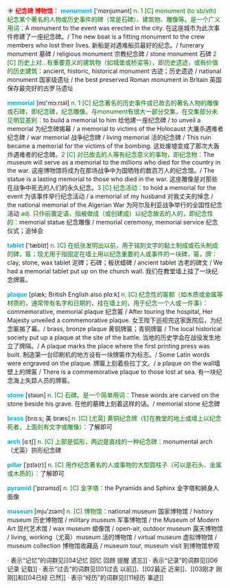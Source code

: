 ☀ <font color="red">**纪念碑 博物馆：**</font>
<font color="sky blue">**monument**</font> ['mɒnjumənt] 
<font color="rgb(227, 108, 9)">n. 1 [C] monument (to sb/sth) 纪念某个著名的人物或历史事件的碑（常是石碑）、建筑物、雕像等。是一个广义用词：</font>A monument to the event was erected in the city. 在这座城市为此次事件修建了一座纪念碑。/ The new boat is a fitting monument to the crew members who lost their lives. 新船是对遇难船员最好的纪念。/ funerary monument 墓碑 / religious monument 宗教纪念碑 / stone monument 石碑 <font color="rgb(227, 108, 9)">2 [C] 历史上对…有重要意义的建筑物（如城堡或桥梁等），即历史遗迹，或有价值的历史建筑：</font>ancient, historic, historical monument 古迹；历史遗迹 / national monument 国家级遗址 / the best preserved Roman monument in Britain 英国保存最完好的古罗马遗址

<font color="sky blue">**memorial**</font> [mɪ'mɔ:rɪəl] 
<font color="rgb(227, 108, 9)">n. 1 [C] 纪念著名的历史事件或已故去的著名人物的雕像或石碑，即纪念碑，纪念雕像。与monument有很大一部分交集，在交集部分未见明显差别：</font>to build a memorial to him 给他建一座纪念碑 / to unveil a memorial 为纪念碑揭幕 / a memorial to victims of the Holocaust 大屠杀遇难者纪念碑 / war memorial 战争纪念碑 / living memorial 活的纪念碑 / This ruin became a memorial for the victims of the bombing. 这处废墟变成了那次大轰炸遇难者的纪念碑。<font color="rgb(227, 108, 9)">2 [C] 对已故去的人等有纪念意义的事物，即纪念物：</font>The museum will serve as a memorial to the millions who died for the country in the war. 这座博物馆将成为在那场战争中为国牺牲的数百万人的纪念馆。/ The statue is a lasting memorial to those who died in the war. 这座雕像是对那些在战争中死去的人们的永久纪念。<font color="rgb(227, 108, 9)">3 [C] 纪念活动：</font>to hold a memorial for the event 为该事件举行纪念活动 / a memorial of my husband 对我丈夫的悼念 / the national memorial of the Algerian War 为阿尔及利亚战争举行的全国性纪念活动 <font color="rgb(227, 108, 9)">adj. 只作前置定语，指被做成（或创建成）以纪念故去的人的，即纪念性的：</font>memorial statue 纪念雕像 / memorial ceremony, memorial service 纪念仪式；追悼会

<font color="sky blue">**tablet**</font> ['tæblɪt] 
<font color="rgb(227, 108, 9)">n. [C] 在纸张发明出以前，用于铭刻文字的黏土制成或石头制成的碑，匾；现尤用于指固定在墙上用以纪念重要的人或事件的一块碑，匾，牌：</font>clay, stone, wax tablet 泥碑；石碑；板状蜡碑 / ancient tablet 古老的碑文 / We had a memorial tablet put up on the church wall. 我们在教堂墙上挂了一块纪念牌匾。
           
<font color="sky blue">**plaque**</font> [plæk; British English also plɑ:k]
<font color="rgb(227, 108, 9)">n. [C] 纪念性的匾额（如木质或金属等材质的，通常带有名字和日期的，挂在墙上的，用于纪念一个人或一件事）：</font>commemorative, memorial plaque 纪念匾 / After touring the hospital, Her Majesty unveiled a commemorative plaque. 女王陛下巡视完这家医院后，为纪念匾揭了幕。/ brass, bronze plaque 黄铜牌匾；青铜牌匾 / The local historical society put up a plaque at the site of the battle. 当地的历史学会在战役发生地立了牌隔。/ A plaque marks the place where the first printing press was built. 制造第一台印刷机的地方设有一块牌匾作为标志。/ Some Latin words were engraved on the plaque. 牌匾上刻着些拉丁文。/ a plaque on the wall墙壁上的牌匾 / There is a commemorative plaque to those lost at sea. 有一块纪念海上失踪人员的牌匾。

<font color="sky blue">**stone**</font> [stəʊn] 
<font color="rgb(227, 108, 9)">n. [C] 石碑。是一个简单用词：</font>These words are carved on the stone beside his grave. 在他的墓碑上刻着这样的话。/ memorial stone 纪念碑
           
<font color="sky blue">**brass**</font> [brɑ:s; 美 bræs]
<font color="rgb(227, 108, 9)">n. [C] [尤英] 黄铜纪念牌（钉在教堂的地上或墙上以纪念死者，上面刻有文字或雕像）：</font>了解即可
 
<font color="sky blue">**arch**</font> [ɑːtʃ] 
<font color="rgb(227, 108, 9)">n. [C] 上部是弧形，两边是直线的一种纪念碑：</font>monumental arch（尤英）拱形纪念碑
           
<font color="sky blue">**pillar**</font> [ˈpɪlə(r)]
<font color="rgb(227, 108, 9)">n. [C] 用作纪念著名的人或事物的大型圆柱子（可以是石头、金属或木质的）：</font>了解即可

<font color="sky blue">**pyramid**</font> ['pɪrəmɪd] 
<font color="rgb(227, 108, 9)">n. [C] 金字塔：</font>the Pyramids and Sphinx 金字塔和狮身人面像

<font color="sky blue">**museum**</font> [mju'zɪəm] 
<font color="rgb(227, 108, 9)">n. [C] 博物馆：</font>national museum 国家博物馆 / history museum 历史博物馆 / military museum 军事博物馆 / the Museum of Modern Art 现代艺术馆 / wax museum 蜡像馆 / open-air, outdoor museum 露天博物馆 / living, working（尤英）museum 活的博物馆 / virtual museum 虚拟博物馆 / museum collection 博物馆收藏品 / museum tour, museum visit 到博物馆参观

· 表示“记忆”的词群见[[04记忆 回忆 回顾 提醒 遗忘]]
· 表示“记录”的词群见[[06记录 记载]]
· 表示“过去”的词群见[[01过去 以前]]、[[02最近 近来]]、[[03刚才 刚刚]]和[[04已经 已然]]
· 表示“经历”的词群见[[11经历 事迹]]
